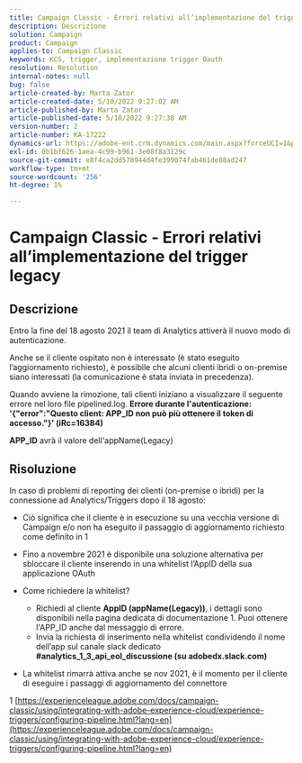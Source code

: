 ```yaml
---
title: Campaign Classic - Errori relativi all’implementazione del trigger legacy
description: Descrizione
solution: Campaign
product: Campaign
applies-to: Campaign Classic
keywords: KCS, trigger, implementazione trigger Oauth
resolution: Resolution
internal-notes: null
bug: false
article-created-by: Marta Zator
article-created-date: 5/10/2022 9:27:02 AM
article-published-by: Marta Zator
article-published-date: 5/10/2022 9:27:38 AM
version-number: 2
article-number: KA-17222
dynamics-url: https://adobe-ent.crm.dynamics.com/main.aspx?forceUCI=1&pagetype=entityrecord&etn=knowledgearticle&id=4ba79854-43d0-ec11-a7b5-00224809c101
exl-id: 0b1bf626-1aea-4c99-b961-3e08f8a3129c
source-git-commit: e8f4ca2dd578944d4fe399074fab461de88ad247
workflow-type: tm+mt
source-wordcount: '256'
ht-degree: 1%

---
```


# Campaign Classic - Errori relativi all’implementazione del trigger legacy

## Descrizione


Entro la fine del 18 agosto 2021 il team di Analytics attiverà il nuovo modo di autenticazione.

Anche se il cliente ospitato non è interessato (è stato eseguito l’aggiornamento richiesto), è possibile che alcuni clienti ibridi o on-premise siano interessati (la comunicazione è stata inviata in precedenza).

Quando avviene la rimozione, tali clienti iniziano a visualizzare il seguente errore nel loro file pipelined.log.
<b>Errore durante l&#39;autenticazione: &#39;{&quot;error&quot;:&quot;Questo client: APP_ID non può più ottenere il token di accesso.&quot;}&#39; (iRc=16384)</b>

<b>APP_ID</b> avrà il valore dell&#39;appName(Legacy)


## Risoluzione


In caso di problemi di reporting dei clienti (on-premise o ibridi) per la connessione ad Analytics/Triggers dopo il 18 agosto:

- Ciò significa che il cliente è in esecuzione su una vecchia versione di Campaign e/o non ha eseguito il passaggio di aggiornamento richiesto come definito in 1
- Fino a novembre 2021 è disponibile una soluzione alternativa per sbloccare il cliente inserendo in una whitelist l’AppID della sua applicazione OAuth
- Come richiedere la whitelist?

   - Richiedi al cliente <b>AppID (appName(Legacy))</b>, i dettagli sono disponibili nella pagina dedicata di documentazione 1. Puoi ottenere l&#39;APP_ID anche dal messaggio di errore.
   - Invia la richiesta di inserimento nella whitelist condividendo il nome dell’app sul canale slack dedicato <b>#analytics_1_3_api_eol_discussione (su adobedx.slack.com)</b>
- La whitelist rimarrà attiva anche se nov 2021, è il momento per il cliente di eseguire i passaggi di aggiornamento del connettore


1 [https://experienceleague.adobe.com/docs/campaign-classic/using/integrating-with-adobe-experience-cloud/experience-triggers/configuring-pipeline.html?lang=en](https://experienceleague.adobe.com/docs/campaign-classic/using/integrating-with-adobe-experience-cloud/experience-triggers/configuring-pipeline.html?lang=en)
